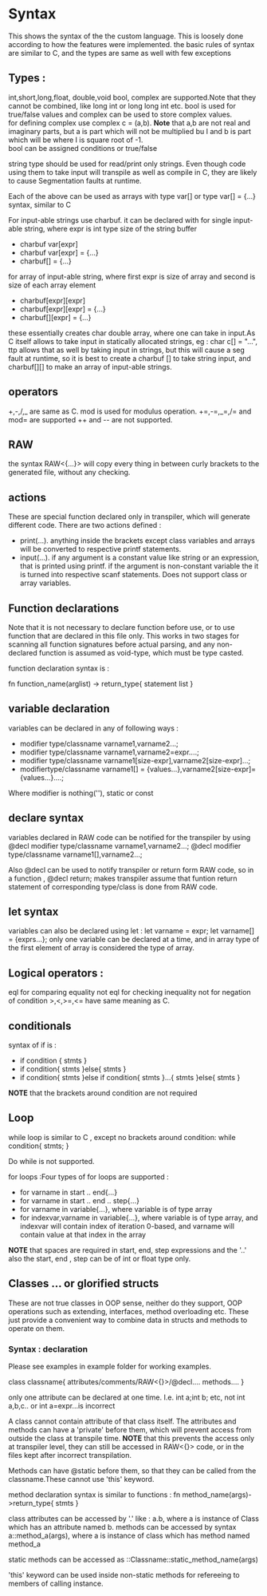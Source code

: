# Syntax

This shows the syntax of the the custom language.
This is loosely done according to how the features were implemented.
the basic rules of syntax are similar to C, and the types are same as well with few exceptions

## Types :

int,short,long,float, double,void bool, complex are supported.Note that they cannot be combined, like long int or long long int etc.
bool is used for true/false values and complex can be used to store complex values.<br/>
for defining complex use complex c = (a,b). <strong>Note</strong> that a,b are not real and imaginary parts, but a is part which will not be multiplied bu I and b is part which will be where I is square root of -1.<br />
bool can be assigned conditions or true/false

string type should be used for read/print only strings. Even though code using them to take input will transpile as well as compile in C, they are likely to cause Segmentation faults at runtime.<br />

Each of the above can be used as arrays with type var[] or type var[] = {...} syntax, similar to C

For input-able strings use charbuf.
it can be declared with
for single input-able string, where expr is int type size of the string buffer

<ul>
    <li>charbuf var[expr]</li>
    <li>charbuf var[expr] = {...}</li>
    <li>charbuf[] = {...}</li>
</ul>
for array of input-able string, where first expr is size of array and second is size of each array element
<ul>
    <li>charbuf[expr][expr]</li>
    <li>charbuf[expr][expr] = {...}</li>
    <li>charbuf[][expr] = {...}</li>
</ul>
these essentially creates char double array, where one can take in input.As C itself allows to take input in statically allocated strings, eg : char c[] = "...", ttp allows that as well by taking input in strings, but this will cause a seg fault at runtime, so it is best to create a charbuf [] to take string input, and charbuf[][] to make an array of input-able strings. <br />

## operators

+,-,/,_ are same as C.
mod is used for modulus operation.
+=,-=,_=,/= and mod= are supported
++ and -- are not supported.

## RAW

the syntax RAW<{...}> will copy every thing in between curly brackets to the generated file, without any checking.

## actions

These are special function declared only in transpiler, which will generate different code.
There are two actions defined :

<ul>
<li>
print(...). anything inside the brackets except class variables and arrays will be converted to respective printf statements.</li>
<li>
input(...). if any argument is a constant value like string or an expression, that is printed using printf. if the argument is non-constant variable the it is turned into respective scanf statements. Does not support class or array variables.</li>
</ul>

## Function declarations

Note that it is not necessary to declare function before use, or to use function that are declared in this file only.
This works in two stages for scanning all function signatures before actual parsing, and any non-declared function is assumed as void-type, which must be type casted.

function declaration syntax is : <br/>

fn function_name(arglist) -> return_type{
statement list
}

## variable declaration

variables can be declared in any of following ways :

<ul>
    <li>modifier type/classname varname1,varname2...;</li>
    <li>modifier type/classname varname1,varname2=expr....;</li>
    <li>modifier type/classname varname1[size-expr],varname2[size-expr]...;</li>
    <li>modifiertype/classname varname1[] = {values...},varname2[size-expr]={values...}....;</li>
</ul>

Where modifier is nothing(''), static or const

## declare syntax

variables declared in RAW code can be notified for the transpiler by using
@decl modifier type/classname varname1,varname2...;
@decl modifier type/classname varname1[],varname2...;

Also @decl can be used to notify transpiler or return form RAW code,
so in a function , @decl return; makes transpiler assume that funtion return statement of corresponding type/class is done from RAW code.

## let syntax

variables can also be declared using let :
let varname = expr;
let varname[] = {exprs...};
only one variable can be declared at a time, and in array type of the first element of array is considered the type of array.<br />

## Logical operators :

eql for comparing equality
not eql for checking inequality
not for negation of condition
\>,<,>=,<= have same meaning as C.

## conditionals

syntax of if is :

<ul>
<li>if condition {
    stmts
}
</li>
<li>
if condition{
    stmts
}else{
    stmts
}
</li>
<li>
if condition{
    stmts
}else if condition{
    stmts
}...{
    stmts
}else{
    stmts
}
</li>
</ul>
 <strong> NOTE</strong> that the brackets around condition are not required

## Loop

while loop is similar to C , except no brackets around condition:
while condition{
stmts;
}

Do while is not supported.

for loops :Four types of for loops are supported :

<ul>
    <li>for varname in start .. end{...}</li>
    <li>for varname in start .. end .. step{...}</li>
    <li>for varname in variable{...}, where variable is of type array</li>
    <li>for indexvar,varname in variable{...}, where variable is of type array, and indexvar will contain index of iteration 0-based, and varname will contain value at that index in the array</li>
</ul>
 <strong>NOTE</strong> that spaces are required in start, end, step expressions and the '..' also the start, end , step can be of int or float type only.

## Classes ... or glorified structs

These are not true classes in OOP sense, neither do they support, OOP operations such as extending, interfaces, method overloading etc.
These just provide a convenient way to combine data in structs and methods to operate on them.

### Syntax : declaration

Please see examples in example folder for working examples.

class classname{
attributes/comments/RAW<{}>/@decl....
methods....
}

only one attribute can be declared at one time.
I.e. int a;int b; etc, not int a,b,c.. or int a=expr...is incorrect

A class cannot contain attribute of that class itself.
The attributes and methods can have a 'private' before them, which will prevent access from outside the class at transpile time.
<strong>NOTE</strong> that this prevents the access only at transpiler level, they can still be accessed in RAW<{}> code, or in the files kept after incorrect transpilation.<br/>

Methods can have @static before them, so that they can be called from the classname.These cannot use 'this' keyword.

method declaration syntax is similar to functions :
fn method_name(args)->return_type{
stmts
}

class attributes can be accessed by '.' like :
a.b, where a is instance of Class which has an attribute named b.
methods can be accessed by syntax a::method_a(args), where a is instance of class which has method named method_a

static methods can be accessed as ::Classname::static_method_name(args)

'this' keyword can be used inside non-static methods for refereeing to members of calling instance.
